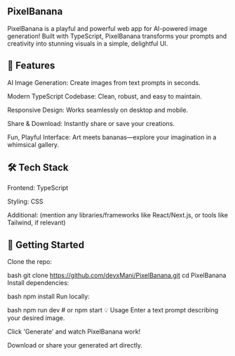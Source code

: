 ## PixelBanana
PixelBanana is a playful and powerful web app for AI-powered image generation! Built with TypeScript, PixelBanana transforms your prompts and creativity into stunning visuals in a simple, delightful UI.

## 🚀 Features
AI Image Generation: Create images from text prompts in seconds.

Modern TypeScript Codebase: Clean, robust, and easy to maintain.

Responsive Design: Works seamlessly on desktop and mobile.

Share & Download: Instantly share or save your creations.

Fun, Playful Interface: Art meets bananas—explore your imagination in a whimsical gallery.

## 🛠 Tech Stack
Frontend: TypeScript

Styling: CSS

Additional: (mention any libraries/frameworks like React/Next.js, or tools like Tailwind, if relevant)

## 🚧 Getting Started
Clone the repo:

bash
git clone https://github.com/devxMani/PixelBanana.git
cd PixelBanana
Install dependencies:

bash
npm install
Run locally:

bash
npm run dev    # or npm start
💡 Usage
Enter a text prompt describing your desired image.

Click 'Generate' and watch PixelBanana work!

Download or share your generated art directly.

